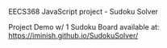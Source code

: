 EECS368 JavaScript project - Sudoku Solver

Project Demo w/ 1 Sudoku Board available at: https://iminish.github.io/SudokuSolver/
